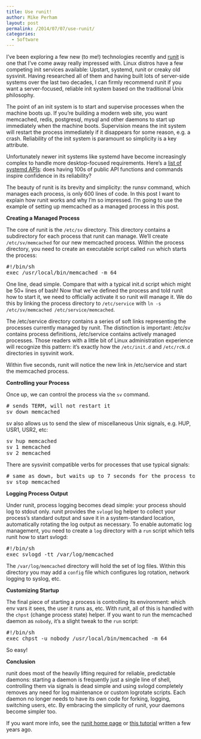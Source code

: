 ```yaml
---
title: Use runit!
author: Mike Perham
layout: post
permalink: /2014/07/07/use-runit/
categories:
  - Software
---
```

I&#8217;ve been exploring a few new (to me!) technologies recently and [runit][1] is one that I&#8217;ve come away really impressed with. Linux distros have a few competing init services available: Upstart, systemd, runit or creaky old sysvinit. Having researched all of them and having built lots of server-side systems over the last two decades, I can firmly recommend runit if you want a server-focused, reliable init system based on the traditional Unix philosophy.

<!--more-->

The point of an init system is to start and supervise processes when the machine boots up. If you&#8217;re building a modern web site, you want memcached, redis, postgresql, mysql and other daemons to start up immediately when the machine boots. Supervision means the init system will restart the process immediately if it disappears for some reason, e.g. a crash. Reliability of the init system is paramount so simplicity is a key attribute.

Unfortunately newer init systems like systemd have become increasingly complex to handle more desktop-focused requirements. Here&#8217;s a [list of systemd APIs][2]: does having 100s of public API functions and commands inspire confidence in its reliability?

The beauty of runit is its brevity and simplicity: the runsv command, which manages each process, is only 600 lines of code. In this post I want to explain how runit works and why I&#8217;m so impressed. I&#8217;m going to use the example of setting up memcached as a managed process in this post.

**Creating a Managed Process**

The core of runit is the `/etc/sv` directory. This directory contains a subdirectory for each process that runit can manage. We&#8217;ll create `/etc/sv/memcached` for our new memcached process. Within the process directory, you need to create an executable script called `run` which starts the process:

<pre class="brush: bash; gutter: false; title: ; notranslate" title="">#!/bin/sh
exec /usr/local/bin/memcached -m 64
</pre>

One line, dead simple. Compare that with a typical init.d script which might be 50+ lines of bash! Now that we&#8217;ve defined the process and told runit how to start it, we need to officially activate it so runit will manage it. We do this by linking the process directory to `/etc/service` with `ln -s /etc/sv/memcached /etc/service/memcached`.

The /etc/service directory contains a series of soft links representing the processes currently managed by runit. The distinction is important: /etc/sv contains process definitions, /etc/service contains actively managed processes. Those readers with a little bit of Linux administration experience will recognize this pattern: it&#8217;s exactly how the `/etc/init.d` and `/etc/rcN.d` directories in sysvinit work.

Within five seconds, runit will notice the new link in /etc/service and start the memcached process.

**Controlling your Process**

Once up, we can control the process via the `sv` command.

<pre class="brush: bash; gutter: false; title: ; notranslate" title=""># sends TERM, will not restart it
sv down memcached
</pre>

sv also allows us to send the slew of miscellaneous Unix signals, e.g. HUP, USR1, USR2, etc:

<pre class="brush: bash; gutter: false; title: ; notranslate" title="">sv hup memcached
sv 1 memcached
sv 2 memcached
</pre>

There are sysvinit compatible verbs for processes that use typical signals:

<pre class="brush: bash; gutter: false; title: ; notranslate" title=""># same as down, but waits up to 7 seconds for the process to exit
sv stop memcached
</pre>

**Logging Process Output**

Under runit, process logging becomes dead simple: your process should log to stdout only. runit provides the `svlogd` log helper to collect your process&#8217;s standard output and save it in a system-standard location, automatically rotating the log output as necessary. To enable automatic log management, you need to create a `log` directory with a `run` script which tells runit how to start svlogd:

<pre class="brush: bash; gutter: false; title: ; notranslate" title="">#!/bin/sh
exec svlogd -tt /var/log/memcached
</pre>

The `/var/log/memcached` directory will hold the set of log files. Within this directory you may add a `config` file which configures log rotation, network logging to syslog, etc.

**Customizing Startup**

The final piece of starting a process is controlling its environment: which env vars it sees, the user it runs as, etc. With runit, all of this is handled with the `chpst` (change process state) helper. If you want to run the memcached daemon as `nobody`, it&#8217;s a slight tweak to the `run` script:

<pre class="brush: bash; gutter: false; title: ; notranslate" title="">#!/bin/sh
exec chpst -u nobody /usr/local/bin/memcached -m 64
</pre>

So easy!

**Conclusion**

runit does most of the heavily lifting required for reliable, predictable daemons: starting a daemon is frequently just a single line of shell, controlling them via signals is dead simple and using svlogd completely removes any need for log maintenance or custom logrotate scripts. Each daemon no longer needs to have its own code for forking, logging, switching users, etc. By embracing the simplicity of runit, your daemons become simpler too.

If you want more info, see the [runit home page][1] or [this tutorial][3] written a few years ago.

 [1]: http://smarden.org/runit/
 [2]: http://www.freedesktop.org/software/systemd/man/#S
 [3]: https://rubyists.github.io/2011/05/02/runit-for-ruby-and-everything-else.html
